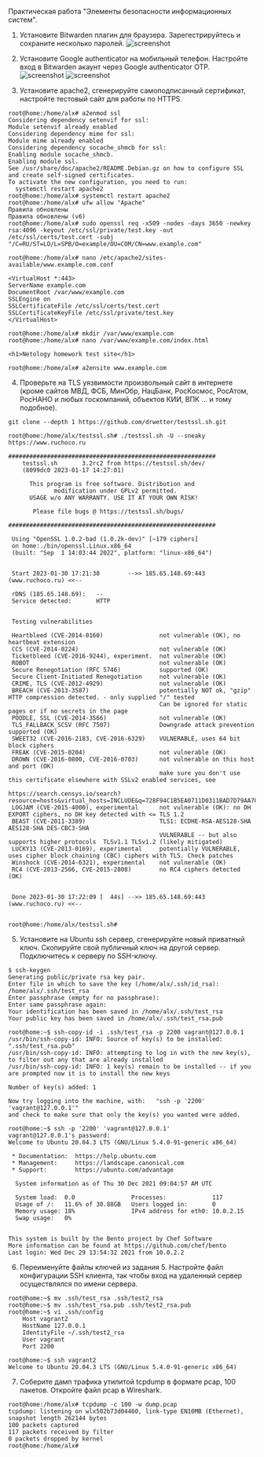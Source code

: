 Практическая работа "Элементы безопасности информационных систем".

1. Установите Bitwarden плагин для браузера. Зарегестрируйтесь и сохраните несколько паролей.
![screenshot](https://github.com/AlxUp/devops-netology/blob/master/security/sec1.png)
2. Установите Google authenticator на мобильный телефон. Настройте вход в Bitwarden акаунт через Google authenticator OTP.
![screenshot](https://github.com/AlxUp/devops-netology/blob/master/security/sec2.png)
![screenshot](https://github.com/AlxUp/devops-netology/blob/master/security/sec3.jpg)

3. Установите apache2, сгенерируйте самоподписанный сертификат, настройте тестовый сайт для работы по HTTPS.
```
root@home:/home/alx# a2enmod ssl
Considering dependency setenvif for ssl:
Module setenvif already enabled
Considering dependency mime for ssl:
Module mime already enabled
Considering dependency socache_shmcb for ssl:
Enabling module socache_shmcb.
Enabling module ssl.
See /usr/share/doc/apache2/README.Debian.gz on how to configure SSL and create self-signed certificates.
To activate the new configuration, you need to run:
  systemctl restart apache2
root@home:/home/alx# systemctl restart apache2
root@home:/home/alx# ufw allow "Apache"
Правила обновлены
Правила обновлены (v6)
root@home:/home/alx# sudo openssl req -x509 -nodes -days 3650 -newkey rsa:4096 -keyout /etc/ssl/private/test.key -out /etc/ssl/certs/test.cert -subj "/C=RU/ST=LO/L=SPB/O=example/OU=COM/CN=www.example.com"

```
```
root@home:/home/alx# nano /etc/apache2/sites-available/www.example.com.conf

<VirtualHost *:443>
ServerName example.com
DocumentRoot /var/www/example.com
SSLEngine on
SSLCertificateFile /etc/ssl/certs/test.cert
SSLCertificateKeyFile /etc/ssl/private/test.key
</VirtualHost>

```
```
root@home:/home/alx# mkdir /var/www/example.com
root@home:/home/alx# nano /var/www/example.com/index.html

<h1>Netology homework test site</h1>

root@home:/home/alx# a2ensite www.example.com

```

4. Проверьте на TLS уязвимости произвольный сайт в интернете (кроме сайтов МВД, ФСБ, МинОбр, НацБанк, РосКосмос, РосАтом, РосНАНО и любых госкомпаний, объектов КИИ, ВПК ... и тому подобное).
```
git clone --depth 1 https://github.com/drwetter/testssl.sh.git
```
```
root@home:/home/alx/testssl.sh# ./testssl.sh -U --sneaky https://www.ruchoco.ru

###########################################################
    testssl.sh       3.2rc2 from https://testssl.sh/dev/
    (8099dc0 2023-01-17 14:27:01)

      This program is free software. Distribution and
             modification under GPLv2 permitted.
      USAGE w/o ANY WARRANTY. USE IT AT YOUR OWN RISK!

       Please file bugs @ https://testssl.sh/bugs/

###########################################################

 Using "OpenSSL 1.0.2-bad (1.0.2k-dev)" [~179 ciphers]
 on home:./bin/openssl.Linux.x86_64
 (built: "Sep  1 14:03:44 2022", platform: "linux-x86_64")


 Start 2023-01-30 17:21:30        -->> 185.65.148.69:443 (www.ruchoco.ru) <<--

 rDNS (185.65.148.69):   --
 Service detected:       HTTP


 Testing vulnerabilities 

 Heartbleed (CVE-2014-0160)                not vulnerable (OK), no heartbeat extension
 CCS (CVE-2014-0224)                       not vulnerable (OK)
 Ticketbleed (CVE-2016-9244), experiment.  not vulnerable (OK)
 ROBOT                                     not vulnerable (OK)
 Secure Renegotiation (RFC 5746)           supported (OK)
 Secure Client-Initiated Renegotiation     not vulnerable (OK)
 CRIME, TLS (CVE-2012-4929)                not vulnerable (OK)
 BREACH (CVE-2013-3587)                    potentially NOT ok, "gzip" HTTP compression detected. - only supplied "/" tested
                                           Can be ignored for static pages or if no secrets in the page
 POODLE, SSL (CVE-2014-3566)               not vulnerable (OK)
 TLS_FALLBACK_SCSV (RFC 7507)              Downgrade attack prevention supported (OK)
 SWEET32 (CVE-2016-2183, CVE-2016-6329)    VULNERABLE, uses 64 bit block ciphers
 FREAK (CVE-2015-0204)                     not vulnerable (OK)
 DROWN (CVE-2016-0800, CVE-2016-0703)      not vulnerable on this host and port (OK)
                                           make sure you don't use this certificate elsewhere with SSLv2 enabled services, see
                                           https://search.censys.io/search?resource=hosts&virtual_hosts=INCLUDE&q=728F94C1B5EA0711D0311BAD7D79AA7C63EADCC7184ACAE6BF38DA05FC4E7F03
 LOGJAM (CVE-2015-4000), experimental      not vulnerable (OK): no DH EXPORT ciphers, no DH key detected with <= TLS 1.2
 BEAST (CVE-2011-3389)                     TLS1: ECDHE-RSA-AES128-SHA AES128-SHA DES-CBC3-SHA 
                                           VULNERABLE -- but also supports higher protocols  TLSv1.1 TLSv1.2 (likely mitigated)
 LUCKY13 (CVE-2013-0169), experimental     potentially VULNERABLE, uses cipher block chaining (CBC) ciphers with TLS. Check patches
 Winshock (CVE-2014-6321), experimental    not vulnerable (OK)
 RC4 (CVE-2013-2566, CVE-2015-2808)        no RC4 ciphers detected (OK)


 Done 2023-01-30 17:22:09 [  44s] -->> 185.65.148.69:443 (www.ruchoco.ru) <<--


root@home:/home/alx/testssl.sh# 

```

5. Установите на Ubuntu ssh сервер, сгенерируйте новый приватный ключ. Скопируйте свой публичный ключ на другой сервер. Подключитесь к серверу по SSH-ключу.
```
$ ssh-keygen
Generating public/private rsa key pair.
Enter file in which to save the key (/home/alx/.ssh/id_rsa): /home/alx/.ssh/test_rsa       
Enter passphrase (empty for no passphrase): 
Enter same passphrase again: 
Your identification has been saved in /home/alx/.ssh/test_rsa
Your public key has been saved in /home/alx/.ssh/test_rsa.pub

root@home:~$ ssh-copy-id -i .ssh/test_rsa -p 2200 vagrant@127.0.0.1
/usr/bin/ssh-copy-id: INFO: Source of key(s) to be installed: ".ssh/test_rsa.pub"
/usr/bin/ssh-copy-id: INFO: attempting to log in with the new key(s), to filter out any that are already installed
/usr/bin/ssh-copy-id: INFO: 1 key(s) remain to be installed -- if you are prompted now it is to install the new keys

Number of key(s) added: 1

Now try logging into the machine, with:   "ssh -p '2200' 'vagrant@127.0.0.1'"
and check to make sure that only the key(s) you wanted were added.

root@home:~$ ssh -p '2200' 'vagrant@127.0.0.1'
vagrant@127.0.0.1's password: 
Welcome to Ubuntu 20.04.3 LTS (GNU/Linux 5.4.0-91-generic x86_64)

 * Documentation:  https://help.ubuntu.com
 * Management:     https://landscape.canonical.com
 * Support:        https://ubuntu.com/advantage

  System information as of Thu 30 Dec 2021 09:04:57 AM UTC

  System load:  0.0                Processes:             117
  Usage of /:   11.6% of 30.88GB   Users logged in:       0
  Memory usage: 18%                IPv4 address for eth0: 10.0.2.15
  Swap usage:   0%


This system is built by the Bento project by Chef Software
More information can be found at https://github.com/chef/bento
Last login: Wed Dec 29 13:54:32 2021 from 10.0.2.2

```

6. Переименуйте файлы ключей из задания 5. Настройте файл конфигурации SSH клиента, так чтобы вход на удаленный сервер осуществлялся по имени сервера.
```
root@home:~$ mv .ssh/test_rsa .ssh/test2_rsa
root@home:~$ mv .ssh/test_rsa.pub .ssh/test2_rsa.pub
root@home:~$ vi .ssh/config
	Host vagrant2
	HostName 127.0.0.1
	IdentityFile ~/.ssh/test2_rsa
	User vagrant
	Port 2200
```
```
root@home:~$ ssh vagrant2
Welcome to Ubuntu 20.04.3 LTS (GNU/Linux 5.4.0-91-generic x86_64)
```

7. Соберите дамп трафика утилитой tcpdump в формате pcap, 100 пакетов. Откройте файл pcap в Wireshark.
```
root@home:/home/alx# tcpdump -c 100 -w dump.pcap
tcpdump: listening on wlx502b73d04460, link-type EN10MB (Ethernet), snapshot length 262144 bytes
100 packets captured
117 packets received by filter
0 packets dropped by kernel
root@home:/home/alx# 
```



